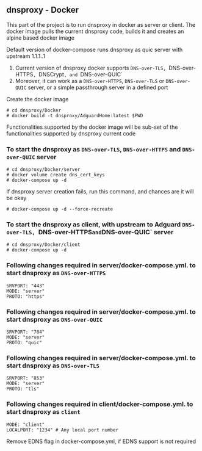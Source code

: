 ## dnsproxy - Docker

This part of the project is to run dnsproxy in docker as server or client. The docker image pulls the current dnsproxy code, builds it and creates an alpine based docker image

Default version of docker-compose runs dnsproxy as quic server with upstream 1.1.1..1 
 1. Current version of dnsproxy docker supports `DNS-over-TLS, `DNS-over-HTTPS`, `DNSCrypt`, and `DNS-over-QUIC`
 2. Moreover, it can work as a `DNS-over-HTTPS`, `DNS-over-TLS` or `DNS-over-QUIC` server, or a simple passthrough server in a defined port

Create the docker image
```
# cd dnsproxy/Docker
# docker build -t dnsproxy/AdguardHome:latest $PWD
```

Functionalities supported by the docker image will be sub-set of the functionalities supported by dnsproxy current code

### To start the dnsproxy as `DNS-over-TLS`, `DNS-over-HTTPS` and `DNS-over-QUIC` server 
```
# cd dnsproxy/Docker/server
# docker volume create dns_cert_keys
# docker-compose up -d
```

If dnsproxy server creation fails, run this command, and chances are it will be okay
```
# docker-compose up -d --force-recreate
```

### To start the dnsproxy as client, with upstream to Adguard `DNS-over-TLS, `DNS-over-HTTPS` and `DNS-over-QUIC` server
```
# cd dnsproxy/Docker/client
# docker-compose up -d
```

### Following changes required in server/docker-compose.yml. to start dnsproxy as `DNS-over-HTTPS`
```
SRVPORT: "443"
MODE: "server"
PROTO: "https"
```

### Following changes required in server/docker-compose.yml. to start dnsproxy as `DNS-over-QUIC`
```
SRVPORT: "784"
MODE: "server"
PROTO: "quic"
```

### Following changes required in server/docker-compose.yml. to start dnsproxy as `DNS-over-TLS`
```
SRVPORT: "853"
MODE: "server"
PROTO: "tls"
```
### Following changes required in client/docker-compose.yml. to start dnsproxy as `client`
```
MODE: "client"
LOCALPORT: "1234" # Any local port number
```

Remove EDNS flag in docker-compose.yml, if EDNS support is not required
